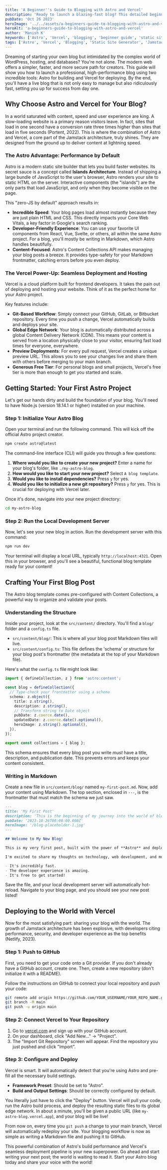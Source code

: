 ```yaml
---
title: 'A Beginner''s Guide to Blogging with Astro and Vercel'
description: 'Ready to launch a blazing-fast blog? This detailed beginner''s guide walks you through building and deploying a modern blog from scratch using Astro and Vercel, from initial setup to going live.'
pubDate: 'Oct 26 2023'
heroImage: '../../assets/a-beginners-guide-to-blogging-with-astro-and-vercel.jpg'
heroAlt: 'a-beginners-guide-to-blogging-with-astro-and-vercel'
author: 'Manish K'
keywords: ['Astro', 'Vercel', 'blogging', 'beginner guide', 'static site generator', 'web development', 'JavaScript', 'Jamstack', 'performance']
tags: ['Astro', 'Vercel', 'Blogging', 'Static Site Generator', 'Jamstack', 'Web Development', 'Tutorial']
---
```


Dreaming of starting your own blog but intimidated by the complex world of WordPress, hosting, and databases? You're not alone. The modern web offers a simpler, faster, and more secure path for creators. This guide will show you how to launch a professional, high-performance blog using two incredible tools: Astro for building and Vercel for deploying. By the end, you'll have a live blog that is not only easy to manage but also ridiculously fast, setting you up for success from day one.

## Why Choose Astro and Vercel for Your Blog?

In a world saturated with content, speed and user experience are king. A slow-loading website is a primary reason visitors leave. In fact, sites that load in one second have a conversion rate three times higher than sites that load in five seconds (Portent, 2022). This is where the combination of Astro and Vercel, a core part of the Jamstack architecture, truly shines. They are designed from the ground up to deliver content at lightning speed.

### The Astro Advantage: Performance by Default

Astro is a modern static site builder that lets you build faster websites. Its secret sauce is a concept called **Islands Architecture**. Instead of shipping a large bundle of JavaScript to the user's browser, Astro renders your site to static HTML on the server. Interactive components (the "islands") are the only parts that load JavaScript, and only when they become visible on the page. 

This "zero-JS by default" approach results in:

*   **Incredible Speed**: Your blog pages load almost instantly because they are just plain HTML and CSS. This directly impacts your Core Web Vitals, a key factor in Google's search ranking.
*   **Developer-Friendly Experience**: You can use your favorite UI components from React, Vue, Svelte, or others, all within the same Astro project. For a blog, you'll mostly be writing in Markdown, which Astro handles beautifully.
*   **Content-Focused**: Astro's Content Collections API makes managing your blog posts a breeze. It provides type-safety for your Markdown frontmatter, catching errors before you even deploy.

### The Vercel Power-Up: Seamless Deployment and Hosting

Vercel is a cloud platform built for frontend developers. It takes the pain out of deploying and hosting your website. Think of it as the perfect home for your Astro project.

Key features include:

*   **Git-Based Workflow**: Simply connect your GitHub, GitLab, or Bitbucket repository. Every time you push a change, Vercel automatically builds and deploys your site.
*   **Global Edge Network**: Your blog is automatically distributed across a global Content Delivery Network (CDN). This means your content is served from a location physically close to your visitor, ensuring fast load times for everyone, everywhere.
*   **Preview Deployments**: For every pull request, Vercel creates a unique preview URL. This allows you to see your changes live and share them with others before merging to your main branch.
*   **Generous Free Tier**: For personal blogs and small projects, Vercel's free tier is more than enough to get you started and scale.

## Getting Started: Your First Astro Project

Let's get our hands dirty and build the foundation of your blog. You'll need to have Node.js (version 18.14.1 or higher) installed on your machine.

### Step 1: Initialize Your Astro Blog

Open your terminal and run the following command. This will kick off the official Astro project creator.

```bash
npm create astro@latest
```

The command-line interface (CLI) will guide you through a few questions:

1.  **Where would you like to create your new project?** Enter a name for your blog's folder, like `./my-astro-blog`.
2.  **How would you like to start your new project?** Select `A blog template`.
3.  **Would you like to install dependencies?** Press `y` for yes.
4.  **Would you like to initialize a new git repository?** Press `y` for yes. This is crucial for deploying with Vercel later.

Once it's done, navigate into your new project directory:

```bash
cd my-astro-blog
```

### Step 2: Run the Local Development Server

Now, let's see your new blog in action. Run the development server with this command:

```bash
npm run dev
```

Your terminal will display a local URL, typically `http://localhost:4321`. Open this in your browser, and you'll see a beautiful, functional blog template ready for your content!

## Crafting Your First Blog Post

The Astro blog template comes pre-configured with Content Collections, a powerful way to organize and validate your posts.

### Understanding the Structure

Inside your project, look at the `src/content/` directory. You'll find a `blog/` folder and a `config.ts` file. 

*   `src/content/blog/`: This is where all your blog post Markdown files will live.
*   `src/content/config.ts`: This file defines the 'schema' or structure for your blog post's frontmatter (the metadata at the top of your Markdown file).

Here's what the `config.ts` file might look like:

```typescript
import { defineCollection, z } from 'astro:content';

const blog = defineCollection({
  // Type-check your frontmatter using a schema
  schema: z.object({
    title: z.string(),
    description: z.string(),
    // Transform string to Date object
    pubDate: z.coerce.date(),
    updatedDate: z.coerce.date().optional(),
    heroImage: z.string().optional(),
  }),
});

export const collections = { blog };
```

This schema ensures that every blog post you write *must* have a title, description, and publication date. This prevents errors and keeps your content consistent.

### Writing in Markdown

Create a new file in `src/content/blog/` named `my-first-post.md`. Now, add your content using Markdown. The top section, enclosed in `---`, is the frontmatter that must match the schema we just saw.

```markdown
---
title: 'My First Post'
description: 'This is the beginning of my journey into the world of blogging with Astro and Vercel.'
pubDate: '2023-10-26T00:00:00.000Z'
heroImage: '/blog-placeholder-1.jpg'
---

## Welcome to My New Blog!

This is my very first post, built with the power of **Astro** and deployed on **Vercel**.

I'm excited to share my thoughts on technology, web development, and more.

- It's incredibly fast.
- The developer experience is amazing.
- It's free to get started!
```

Save the file, and your local development server will automatically hot-reload. Navigate to your blog page, and you should see your new post listed!

## Deploying to the World with Vercel

Now for the most satisfying part: sharing your blog with the world. The growth of Jamstack architecture has been explosive, with developers citing performance, security, and developer experience as the top benefits (Netlify, 2023).

### Step 1: Push to GitHub

First, you need to get your code onto a Git provider. If you don't already have a GitHub account, create one. Then, create a new repository (don't initialize it with a README). 

Follow the instructions on GitHub to connect your local repository and push your code:

```bash
git remote add origin https://github.com/YOUR_USERNAME/YOUR_REPO_NAME.git
git branch -M main
git push -u origin main
```

### Step 2: Connect Vercel to Your Repository

1.  Go to [vercel.com](https://vercel.com) and sign up with your GitHub account.
2.  On your dashboard, click "Add New..." -> "Project".
3.  The "Import Git Repository" screen will appear. Find the repository you just pushed and click "Import".

### Step 3: Configure and Deploy

Vercel is smart. It will automatically detect that you're using Astro and pre-fill all the necessary build settings.

*   **Framework Preset**: Should be set to "Astro".
*   **Build and Output Settings**: Should be correctly configured by default.

You literally just have to click the "Deploy" button. Vercel will pull your code, run the Astro build process, and deploy the resulting static files to its global edge network. In about a minute, you'll be given a public URL (like `my-astro-blog.vercel.app`), and your blog will be live!

From now on, every time you `git push` a change to your main branch, Vercel will automatically redeploy your site. Your blogging workflow is now as simple as writing a Markdown file and pushing it to GitHub.

This powerful combination of Astro's build performance and Vercel's seamless deployment pipeline is your new superpower. Go ahead and start writing your next post; the world is waiting to read it. Start your Astro blog today and share your voice with the world!
